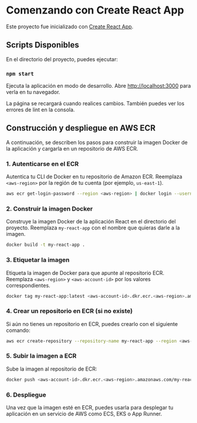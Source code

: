 
# Comenzando con Create React App

Este proyecto fue inicializado con [Create React App](https://github.com/facebook/create-react-app).

## Scripts Disponibles

En el directorio del proyecto, puedes ejecutar:

### `npm start`

Ejecuta la aplicación en modo de desarrollo. Abre [http://localhost:3000](http://localhost:3000) para verla en tu navegador.

La página se recargará cuando realices cambios. También puedes ver los errores de lint en la consola.

## Construcción y despliegue en AWS ECR

A continuación, se describen los pasos para construir la imagen Docker de la aplicación y cargarla en un repositorio de AWS ECR.

### 1. Autenticarse en el ECR

Autentica tu CLI de Docker en tu repositorio de Amazon ECR. Reemplaza `<aws-region>` por la región de tu cuenta (por ejemplo, `us-east-1`).

```bash
aws ecr get-login-password --region <aws-region> | docker login --username AWS --password-stdin <aws-account-id>.dkr.ecr.<aws-region>.amazonaws.com
```

### 2. Construir la imagen Docker

Construye la imagen Docker de la aplicación React en el directorio del proyecto. Reemplaza `my-react-app` con el nombre que quieras darle a la imagen.

```bash
docker build -t my-react-app .
```

### 3. Etiquetar la imagen

Etiqueta la imagen de Docker para que apunte al repositorio ECR. Reemplaza `<aws-region>` y `<aws-account-id>` por los valores correspondientes.

```bash
docker tag my-react-app:latest <aws-account-id>.dkr.ecr.<aws-region>.amazonaws.com/my-react-app:latest
```

### 4. Crear un repositorio en ECR (si no existe)

Si aún no tienes un repositorio en ECR, puedes crearlo con el siguiente comando:

```bash
aws ecr create-repository --repository-name my-react-app --region <aws-region>
```

### 5. Subir la imagen a ECR

Sube la imagen al repositorio de ECR:

```bash
docker push <aws-account-id>.dkr.ecr.<aws-region>.amazonaws.com/my-react-app:latest
```

### 6. Despliegue

Una vez que la imagen esté en ECR, puedes usarla para desplegar tu aplicación en un servicio de AWS como ECS, EKS o App Runner.
